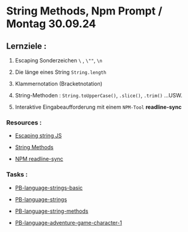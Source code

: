 # String Methods, Npm Prompt / Montag 30.09.24

## Lernziele :

1. Escaping Sonderzeichen `\` , `\""`, `\n`

2. Die länge eines String `String.length`

3. Klammernotation (Bracketnotation)

4. String-Methoden : `String.toUpperCase()`, `.slice()`, `.trim()` ...USW.

5. Interaktive Eingabeaufforderung mit einem `NPM-Tool` **readline-sync**

### Resources :

- [Escaping string JS](https://www.freecodecamp.org/news/how-to-escape-strings-in-javascript/)

- [String Methods](https://developer.mozilla.org/en-US/docs/Web/JavaScript/Reference/Global_Objects/String)

- [NPM readline-sync](https://www.npmjs.com/package/readline-sync)

### Tasks :

- [PB-language-strings-basic]()

- [PB-language-strings]()

- [PB-language-string-methods]()

- [PB-language-adventure-game-character-1]()
